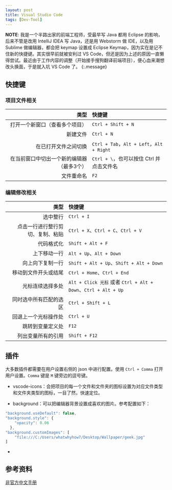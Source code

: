 ```yaml
---
layout: post
title: Visual Studio Code
tags: [Dev-Tool]
---
```


**NOTE**: 我是一个半路出家的前端工程师，受最早写 Java 都用 Eclipse 的影响，后来不管是改用 IntelliJ IDEA 写 Java，还是用 Webstorm 做 IDE，以及用 Sublime 做编辑器，都会把 keymap 设置成 Eclipse Keymap，因为实在是记不住新的快捷键。其实很早前就被安利过 VS Code，但还是因为上述的原因一直懒得尝试。最近由于工作内容的调整（开始接手搜狗翻译前端项目），便心血来潮想改头换面，于是就入坑 VS Code 了。
{:.message}

## 快捷键

### 项目文件相关

| 类型 | 快捷键 |
| ---: | :--- |
| 打开一个新窗口（查看多个项目） | `Ctrl + Shift + N` |
| 新建文件 | `Ctrl + N` |
| 在已打开文件之间切换 | `Ctrl + Tab`，`Alt + Left`，`Alt + Right` |
| 在当前窗口中切出一个新的编辑器（最多3个）| `Ctrl + \`，也可以按住 Ctrl 并点击文件名 |
| 文件重命名 | `F2` |

### 编辑修改相关

| 类型 | 快捷键 |
| ---: | :--- |
| 选中整行 | `Ctrl + I` |
| 点击一行进行整行剪切、复制、粘贴 | `Ctrl + X`、`Ctrl + C`、`Ctrl + V` |
| 代码格式化 | `Shift + Alt + F` |
| 上下移动一行 | `Alt + Up`、`Alt + Down` |
| 向上向下复制一行 | `Shift + Alt + Up`、`Shift + Alt + Down` |
| 移动到文件开头或结尾 | `Ctrl + Home`、`Ctrl + End` |
| 光标连续选择多处 | `Alt + Click 光标` 或者 `Ctrl + Alt + Down`、`Ctrl + Alt + Up` |
| 同时选中所有匹配的选区 | `Ctrl + Shift + L` |
| 回退上一个光标操作处 | `Ctrl + U` |
| 跳转到变量定义处 | `F12` |
| 列出变量所有的引用 | `Shift + F12` |

## 插件

大多数插件都需要在用户设置右侧的 json 中进行配置。使用 `Ctrl + Comma` 打开用户设置。`Comma` 键是 `M` 键旁边的逗号键。

* vscode-icons：会把项目的每一个文件和文件夹的图标设置为对应文件类型和文件夹类型的图标，一目了然，快速定位。

* background：可以把编辑器背景设置成喜欢的图片。参考配置如下：

```js
"background.useDefault": false,
"background.style": {
    "opacity": 0.06
  },
"background.customImages": [
    "file:///C:/Users/whatwhyhow7/Desktop/Wallpaper/geek.jpg"
]
```

* 

## 参考资料

[非官方中文手册](https://jeasonstudio.gitbooks.io/vscode-cn-doc/content/)